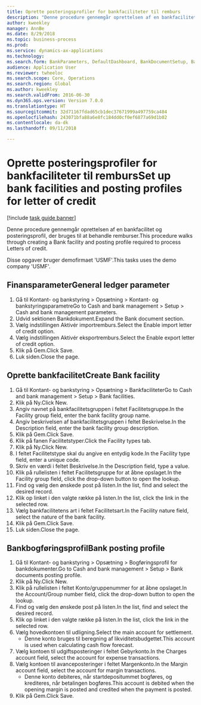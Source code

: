 ```yaml
--- 
title: Oprette posteringsprofiler for bankfaciliteter til remburs
description: "Denne procedure gennemgår oprettelsen af en bankfacilitet og posteringsprofil, der bruges til at behandle remburser."
author: kweekley
manager: AnnBe
ms.date: 8/29/2018
ms.topic: business-process
ms.prod: 
ms.service: dynamics-ax-applications
ms.technology: 
ms.search.form: BankParameters, DefaultDashboard, BankDocumentSetup, BankDocumentPosting
audience: Application User
ms.reviewer: twheeloc
ms.search.scope: Core, Operations
ms.search.region: Global
ms.author: kweekley
ms.search.validFrom: 2016-06-30
ms.dyn365.ops.version: Version 7.0.0
ms.translationtype: HT
ms.sourcegitcommit: 32d71167fdad65cb1dec37671999a497759ca484
ms.openlocfilehash: 243071bfa88a6e8fc184dd0cf0ef6877a69d1b02
ms.contentlocale: da-dk
ms.lasthandoff: 09/11/2018

---
```

# <a name="set-up-bank-facilities-and-posting-profiles-for-letter-of-credit"></a><span data-ttu-id="4b5e5-103">Oprette posteringsprofiler for bankfaciliteter til remburs</span><span class="sxs-lookup"><span data-stu-id="4b5e5-103">Set up bank facilities and posting profiles for letter of credit</span></span>

[!include [task guide banner](../../includes/task-guide-banner.md)]

<span data-ttu-id="4b5e5-104">Denne procedure gennemgår oprettelsen af en bankfacilitet og posteringsprofil, der bruges til at behandle remburser.</span><span class="sxs-lookup"><span data-stu-id="4b5e5-104">This procedure walks through creating a Bank facility and posting profile required to process Letters of credit.</span></span> 

<span data-ttu-id="4b5e5-105">Disse opgaver bruger demofirmaet 'USMF'.</span><span class="sxs-lookup"><span data-stu-id="4b5e5-105">This tasks uses the demo company 'USMF'.</span></span>






## <a name="general-ledger-parameter"></a><span data-ttu-id="4b5e5-106">Finansparameter</span><span class="sxs-lookup"><span data-stu-id="4b5e5-106">General ledger parameter</span></span>
1. <span data-ttu-id="4b5e5-107">Gå til Kontant- og bankstyring > Opsætning > Kontant- og bankstyringsparametre</span><span class="sxs-lookup"><span data-stu-id="4b5e5-107">Go to Cash and bank management > Setup > Cash and bank management parameters.</span></span>
2. <span data-ttu-id="4b5e5-108">Udvid sektionen Bankdokument.</span><span class="sxs-lookup"><span data-stu-id="4b5e5-108">Expand the Bank document section.</span></span>
3. <span data-ttu-id="4b5e5-109">Vælg indstillingen Aktivér importremburs.</span><span class="sxs-lookup"><span data-stu-id="4b5e5-109">Select the Enable import letter of credit option.</span></span>
4. <span data-ttu-id="4b5e5-110">Vælg indstillingen Aktivér eksportremburs.</span><span class="sxs-lookup"><span data-stu-id="4b5e5-110">Select the Enable export letter of credit option.</span></span>
5. <span data-ttu-id="4b5e5-111">Klik på Gem.</span><span class="sxs-lookup"><span data-stu-id="4b5e5-111">Click Save.</span></span>
6. <span data-ttu-id="4b5e5-112">Luk siden.</span><span class="sxs-lookup"><span data-stu-id="4b5e5-112">Close the page.</span></span>

## <a name="create-bank-facility"></a><span data-ttu-id="4b5e5-113">Oprette bankfacilitet</span><span class="sxs-lookup"><span data-stu-id="4b5e5-113">Create Bank facility</span></span>
1. <span data-ttu-id="4b5e5-114">Gå til Kontant- og bankstyring > Opsætning > Bankfaciliteter</span><span class="sxs-lookup"><span data-stu-id="4b5e5-114">Go to Cash and bank management > Setup > Bank facilities.</span></span>
2. <span data-ttu-id="4b5e5-115">Klik på Ny.</span><span class="sxs-lookup"><span data-stu-id="4b5e5-115">Click New.</span></span>
3. <span data-ttu-id="4b5e5-116">Angiv navnet på bankfacilitetsgruppen i feltet Facilitetsgruppe.</span><span class="sxs-lookup"><span data-stu-id="4b5e5-116">In the Facility group field, enter the bank facility group name.</span></span>
4. <span data-ttu-id="4b5e5-117">Angiv beskrivelsen af bankfacilitetsgruppen i feltet Beskrivelse.</span><span class="sxs-lookup"><span data-stu-id="4b5e5-117">In the Description field, enter the bank facility group description.</span></span>
5. <span data-ttu-id="4b5e5-118">Klik på Gem.</span><span class="sxs-lookup"><span data-stu-id="4b5e5-118">Click Save.</span></span>
6. <span data-ttu-id="4b5e5-119">Klik på fanen Facilitetstyper.</span><span class="sxs-lookup"><span data-stu-id="4b5e5-119">Click the Facility types tab.</span></span>
7. <span data-ttu-id="4b5e5-120">Klik på Ny.</span><span class="sxs-lookup"><span data-stu-id="4b5e5-120">Click New.</span></span>
8. <span data-ttu-id="4b5e5-121">I feltet Facilitetstype skal du angive en entydig kode.</span><span class="sxs-lookup"><span data-stu-id="4b5e5-121">In the Facility type field, enter a unique code.</span></span>
9. <span data-ttu-id="4b5e5-122">Skriv en værdi i feltet Beskrivelse.</span><span class="sxs-lookup"><span data-stu-id="4b5e5-122">In the Description field, type a value.</span></span>
10. <span data-ttu-id="4b5e5-123">Klik på rullelisten i feltet Facilitetsgruppe for at åbne opslaget.</span><span class="sxs-lookup"><span data-stu-id="4b5e5-123">In the Facility group field, click the drop-down button to open the lookup.</span></span>
11. <span data-ttu-id="4b5e5-124">Find og vælg den ønskede post på listen.</span><span class="sxs-lookup"><span data-stu-id="4b5e5-124">In the list, find and select the desired record.</span></span>
12. <span data-ttu-id="4b5e5-125">Klik op linket i den valgte række på listen.</span><span class="sxs-lookup"><span data-stu-id="4b5e5-125">In the list, click the link in the selected row.</span></span>
13. <span data-ttu-id="4b5e5-126">Vælg bankfacilitetens art i feltet Facilitetsart.</span><span class="sxs-lookup"><span data-stu-id="4b5e5-126">In the Facility nature field, select the nature of the bank facility.</span></span>
14. <span data-ttu-id="4b5e5-127">Klik på Gem.</span><span class="sxs-lookup"><span data-stu-id="4b5e5-127">Click Save.</span></span>
15. <span data-ttu-id="4b5e5-128">Luk siden.</span><span class="sxs-lookup"><span data-stu-id="4b5e5-128">Close the page.</span></span>

## <a name="bank-posting-profile"></a><span data-ttu-id="4b5e5-129">Bankbogføringsprofil</span><span class="sxs-lookup"><span data-stu-id="4b5e5-129">Bank posting profile</span></span>
1. <span data-ttu-id="4b5e5-130">Gå til Kontant- og bankstyring > Opsætning > Bogføringsprofil for bankdokumenter.</span><span class="sxs-lookup"><span data-stu-id="4b5e5-130">Go to Cash and bank management > Setup > Bank documents posting profile.</span></span>
2. <span data-ttu-id="4b5e5-131">Klik på Ny.</span><span class="sxs-lookup"><span data-stu-id="4b5e5-131">Click New.</span></span>
3. <span data-ttu-id="4b5e5-132">Klik på rullelisten i feltet Konto/gruppenummer for at åbne opslaget.</span><span class="sxs-lookup"><span data-stu-id="4b5e5-132">In the Account/Group number field, click the drop-down button to open the lookup.</span></span>
4. <span data-ttu-id="4b5e5-133">Find og vælg den ønskede post på listen.</span><span class="sxs-lookup"><span data-stu-id="4b5e5-133">In the list, find and select the desired record.</span></span>
5. <span data-ttu-id="4b5e5-134">Klik op linket i den valgte række på listen.</span><span class="sxs-lookup"><span data-stu-id="4b5e5-134">In the list, click the link in the selected row.</span></span>
6. <span data-ttu-id="4b5e5-135">Vælg hovedkontoen til udligning.</span><span class="sxs-lookup"><span data-stu-id="4b5e5-135">Select the main account for settlement.</span></span>
    * <span data-ttu-id="4b5e5-136">Denne konto bruges til beregning af likviditetsbudgettet.</span><span class="sxs-lookup"><span data-stu-id="4b5e5-136">This account is used when calculating cash flow forecast.</span></span>  
7. <span data-ttu-id="4b5e5-137">Vælg kontoen til udgiftsposteringer i feltet Gebyrkonto.</span><span class="sxs-lookup"><span data-stu-id="4b5e5-137">In the Charges account field, select the account for expense transactions.</span></span>
8. <span data-ttu-id="4b5e5-138">Vælg kontoen til avanceposteringer i feltet Margenkonto.</span><span class="sxs-lookup"><span data-stu-id="4b5e5-138">In the Margin account field, select the account for margin transactions.</span></span>
    * <span data-ttu-id="4b5e5-139">Denne konto debiteres, når startdepositummet bogføres, og krediteres, når betalingen bogføres.</span><span class="sxs-lookup"><span data-stu-id="4b5e5-139">This account is debited when the opening margin is posted and credited when the payment is posted.</span></span>  
9. <span data-ttu-id="4b5e5-140">Klik på Gem.</span><span class="sxs-lookup"><span data-stu-id="4b5e5-140">Click Save.</span></span>


